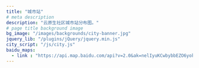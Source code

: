 ```yaml
---
title: "城市站"
# meta description
description: "云原生社区城市站分布图。"
# page title background image
bg_image: "/images/backgrounds/city-banner.jpg"
jquery_lib: "/plugins/jQuery/jquery.min.js"
city_script: "/js/city.js"
baidu_maps:
  - link : "https://api.map.baidu.com/api?v=2.0&ak=nelIyuKCwbybbEZO6yokthCOhED1Gj5h"
---
```

